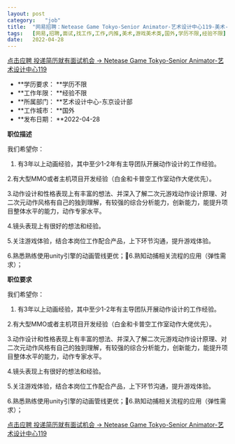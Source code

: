 ```yaml
---
layout:	post
category:	"job"
title:	"网易招聘：Netease Game Tokyo-Senior Animator-艺术设计中心119-美术-游戏美术类-国外学历不限经验不限"
tags:	[网易,招聘,面试,找工作,工作,内推,美术,游戏美术类,国外,学历不限,经验不限]
date:	2022-04-28
---
```


[点击应聘 投递简历就有面试机会 ->  Netease Game Tokyo-Senior Animator-艺术设计中心119](http://mobile.bole.netease.com/bole/boleDetail?id=39243&employeeId=346f03c3cda5f04c&key=all)



- **学历要求： **学历不限
- **工作年限： **经验不限
- **所属部门： **艺术设计中心-东京设计部
- **工作城市： **国外
- **发布日期： **2022-04-28



**职位描述**

我们希望你：

1. 有3年以上动画经验，其中至少1-2年有主导团队开展动作设计的工作经验。

2.有大型MMO或者主机项目开发经验（白金和卡普空工作室动作大佬优先）。

3.动作设计和性格表现上有丰富的想法、并深入了解二次元游戏动作设计原理、对二次元动作风格有自己的独到理解，有较强的综合分析能力，创新能力，能提升项目整体水平的能力，动作专家水平。

4.镜头表现上有很好的想法和经验。

5.关注游戏体验，结合本岗位工作配合产品，上下环节沟通，提升游戏体验。

6.熟悉熟练使用unity引擎的动画管线更优；6.熟知动捕相关流程的应用（弹性需求）；





**职位要求**

我们希望你：

1. 有3年以上动画经验，其中至少1-2年有主导团队开展动作设计的工作经验。

2.有大型MMO或者主机项目开发经验（白金和卡普空工作室动作大佬优先）。

3.动作设计和性格表现上有丰富的想法、并深入了解二次元游戏动作设计原理、对二次元动作风格有自己的独到理解，有较强的综合分析能力，创新能力，能提升项目整体水平的能力，动作专家水平。

4.镜头表现上有很好的想法和经验。

5.关注游戏体验，结合本岗位工作配合产品，上下环节沟通，提升游戏体验。

6.熟悉熟练使用unity引擎的动画管线更优；6.熟知动捕相关流程的应用（弹性需求）；



[点击应聘 投递简历就有面试机会 ->  Netease Game Tokyo-Senior Animator-艺术设计中心119](http://mobile.bole.netease.com/bole/boleDetail?id=39243&employeeId=346f03c3cda5f04c&key=all)